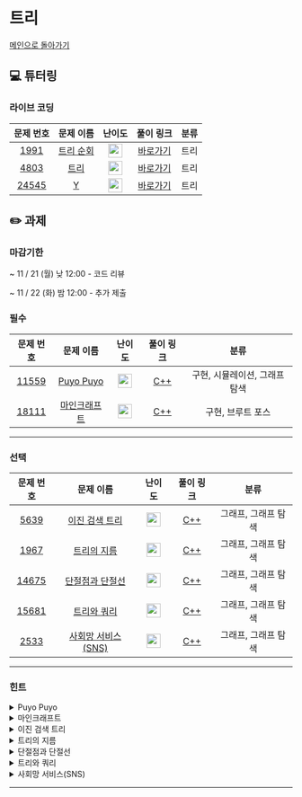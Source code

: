 # 트리

[메인으로 돌아가기](https://github.com/Altu-Bitu-3/Notice)

## 💻 튜터링

### 라이브 코딩

|문제 번호|문제 이름|난이도|풀이 링크|분류|
| :-----: | :-----: | :-----: | :-----: | :-----: |
|<a href="https://www.acmicpc.net/problem/1991" target="_blank">1991</a>|<a href="https://www.acmicpc.net/problem/1991" target="_blank">트리 순회</a>|<img height="25px" width="25px" src="https://static.solved.ac/tier_small/10.svg"/>|[바로가기]([https://github.com/Altu-Bitu-2/Notice/blob/main/05%EC%9B%94%2017%EC%9D%BC%20-%20%ED%8A%B8%EB%A6%AC/%EB%9D%BC%EC%9D%B4%EB%B8%8C%EC%BD%94%EB%94%A9/1991.cpp](https://github.com/Altu-Bitu-3/Notice/blob/main/11%EC%9B%94%2015%EC%9D%BC%20-%20%ED%8A%B8%EB%A6%AC/%EB%9D%BC%EC%9D%B4%EB%B8%8C%EC%BD%94%EB%94%A9/1991.cpp))|트리|
|<a href="https://www.acmicpc.net/problem/4803" target="_blank">4803</a>|<a href="https://www.acmicpc.net/problem/4803" target="_blank">트리</a>|<img height="25px" width="25px" src="https://static.solved.ac/tier_small/12.svg"/>|[바로가기]([https://github.com/Altu-Bitu-2/Notice/blob/main/05%EC%9B%94%2017%EC%9D%BC%20-%20%ED%8A%B8%EB%A6%AC/%EB%9D%BC%EC%9D%B4%EB%B8%8C%EC%BD%94%EB%94%A9/4803.cpp](https://github.com/Altu-Bitu-3/Notice/blob/main/11%EC%9B%94%2015%EC%9D%BC%20-%20%ED%8A%B8%EB%A6%AC/%EB%9D%BC%EC%9D%B4%EB%B8%8C%EC%BD%94%EB%94%A9/4803.cpp))|트리|
|<a href="https://www.acmicpc.net/problem/24545" target="_blank">24545</a>|<a href="https://www.acmicpc.net/problem/24545" target="_blank">Y</a>|<img height="25px" width="25px" src="https://static.solved.ac/tier_small/16.svg"/>|[바로가기]([https://github.com/Altu-Bitu-2/Notice/blob/main/05%EC%9B%94%2017%EC%9D%BC%20-%20%ED%8A%B8%EB%A6%AC/%EB%9D%BC%EC%9D%B4%EB%B8%8C%EC%BD%94%EB%94%A9/24545.cpp](https://github.com/Altu-Bitu-3/Notice/blob/main/11%EC%9B%94%2015%EC%9D%BC%20-%20%ED%8A%B8%EB%A6%AC/%EB%9D%BC%EC%9D%B4%EB%B8%8C%EC%BD%94%EB%94%A9/24545.cpp))|트리|



## ✏️ 과제
### 마감기한
~ 11 / 21 (월) 낮 12:00 - 코드 리뷰

~ 11 / 22 (화) 밤 12:00 - 추가 제출

### 필수

|문제 번호|문제 이름|난이도|풀이 링크|분류|
| :-----: | :-----: | :-----: | :-----: | :-----: |
|<a href="https://www.acmicpc.net/problem/11559" target="_blank">11559</a>|<a href="https://www.acmicpc.net/problem/11559" target="_blank">Puyo Puyo</a>|<img height="25px" width="25px" src="https://static.solved.ac/tier_small/12.svg"/>|[C++]()<br/>|구현, 시뮬레이션, 그래프 탐색|
|<a href="https://www.acmicpc.net/problem/18111" target="_blank">18111</a>|<a href="https://www.acmicpc.net/problem/18111" target="_blank">마인크래프트</a>|<img height="25px" width="25px" src="https://static.solved.ac/tier_small/9.svg"/>|[C++]()<br/>|구현, 브루트 포스|
---

### 선택

|문제 번호|문제 이름|난이도|풀이 링크|분류|
| :-----: | :-----: | :-----: | :-----: | :-----: |
|<a href="https://www.acmicpc.net/problem/5639" target="_blank">5639</a>|<a href="https://www.acmicpc.net/problem/5639" target="_blank">이진 검색 트리</a>|<img height="25px" width="25px" src="https://static.solved.ac/tier_small/11.svg"/>|[C++]()<br/>|그래프, 그래프 탐색|
|<a href="https://www.acmicpc.net/problem/1967" target="_blank">1967</a>|<a href="https://www.acmicpc.net/problem/1967" target="_blank">트리의 지름</a>|<img height="25px" width="25px" src="https://static.solved.ac/tier_small/12.svg"/>|[C++]()|그래프, 그래프 탐색|
|<a href="https://www.acmicpc.net/problem/14675" target="_blank">14675</a>|<a href="https://www.acmicpc.net/problem/14675" target="_blank">단절점과 단절선</a>|<img height="25px" width="25px" src="https://static.solved.ac/tier_small/10.svg"/>|[C++]()<br/>|그래프, 그래프 탐색|
|<a href="https://www.acmicpc.net/problem/15681" target="_blank">15681</a>|<a href="https://www.acmicpc.net/problem/15681" target="_blank">트리와 쿼리</a>|<img height="25px" width="25px" src="https://static.solved.ac/tier_small/11.svg"/>|[C++]()<br/>|그래프, 그래프 탐색|
|<a href="https://www.acmicpc.net/problem/2533" target="_blank">2533</a>|<a href="https://www.acmicpc.net/problem/2533" target="_blank">사회망 서비스(SNS)</a>|<img height="25px" width="25px" src="https://static.solved.ac/tier_small/13.svg"/>|[C++]()|그래프, 그래프 탐색|



---

### 힌트
<details>
<summary>Puyo Puyo</summary>
<div markdown="1">
&nbsp;&nbsp;&nbsp;&nbsp;
  뿌요가 터지는 상황을 생각해봅시다! 터진 이후에는, 빈칸이 생기고 위에 있는 뿌요가 밑으로 내려와야겠죠? 한 줄에 여러 개가 터질 수 있으니, 비어있는 칸이 아닌 남아있는 뿌요들만 모아서 다음 단계에 사용할 수 있어요. 그런데, 입력을 그대로 받으면 열을 기준으로 계산해야 합니다. 구현을 편하게 하기 위해서 어떻게 할 수 있을까요?
  </div>
</details>


<details>
<summary>마인크래프트</summary>
<div markdown="1">
&nbsp;&nbsp;&nbsp;&nbsp;
 우리에게는 처음부터 제공되는 블록도 있지만, 다른 곳에서 블록을 가져올 수도 있어요. 참고로 가능한 모든 높이에 대해 브루트포스 연산을 해도 시간 초과가 나지 않아요~
</div>
</details>


<details>
<summary>이진 검색 트리</summary>
<div markdown="1">
&nbsp;&nbsp;&nbsp;&nbsp;
  전위 순회로 입력 받은 값을 어떻게 후위 순회로 출력할 수 있을까요?
</div>
</details>

<details>
<summary>트리의 지름</summary>
<div markdown="1">
&nbsp;&nbsp;&nbsp;&nbsp;
  지름을 이루는 두 정점을 동시에 찾을 순 없어요. 임의의 모든 정점에서 가장 멀리 있는 정점들은 어떤걸까요? 그 정점들엔 어떤 공통점이 있나요? 지름의 길이를 구하려면 자식->부모 방향으로 거슬러 올라가야 할 수도 있겠어요. 그림에 힌트가 아주 많아요!
</div>
</details>

<details>
<summary>단절점과 단절선</summary>
<div markdown="1">
&nbsp;&nbsp;&nbsp;&nbsp;
  입력으로 들어오는 것은 트리라고 했죠! 트리는 그래프와 다르게 어떤 특징을 지니고 있나요?
</div>
</details>

<details>
<summary>트리와 쿼리</summary>
<div markdown="1">
&nbsp;&nbsp;&nbsp;&nbsp;
  서브트리들의 노드의 수를 한번에 계산해둘 수 있으면 좋을 것 같아요. 각 서브트리의 노드의 수를 저장해두면 한번에 구할 수 있을 것 같아요. 어떤 방법을 이용하면 좋을까요?
</div>
</details>

<details>
<summary>사회망 서비스(SNS)</summary>
<div markdown="1">
&nbsp;&nbsp;&nbsp;&nbsp;
  
</div>
</details>



---
